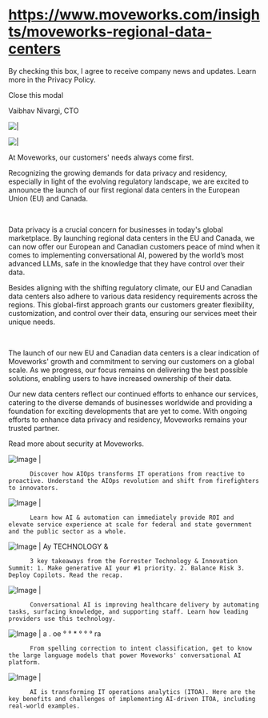 # https://www.moveworks.com/insights/moveworks-regional-data-centers

By checking this box, I agree to receive company news and updates. Learn more in the Privacy Policy.







  Close this modal
  



Vaibhav Nivargi, CTO


![ | ](https://www.moveworks.com/hubfs/76-mw-blog-data-center-canda-2.png)

![ | ](https://www.moveworks.com/hubfs/76-mw-blog-data-center-canda-2.png)

At Moveworks, our customers' needs always come first. 

Recognizing the growing demands for data privacy and residency, especially in light of the evolving regulatory landscape, we are excited to announce the launch of our first regional data centers in the European Union (EU) and Canada.

 

Data privacy is a crucial concern for businesses in today's global marketplace. By launching regional data centers in the EU and Canada, we can now offer our European and Canadian customers peace of mind when it comes to implementing conversational AI, powered by the world’s most advanced LLMs, safe in the knowledge that they have control over their data.

Besides aligning with the shifting regulatory climate, our EU and Canadian data centers also adhere to various data residency requirements across the regions. This global-first approach grants our customers greater flexibility, customization, and control over their data, ensuring our services meet their unique needs.

 

The launch of our new EU and Canadian data centers is a clear indication of Moveworks' growth and commitment to serving our customers on a global scale. As we progress, our focus remains on delivering the best possible solutions, enabling users to have increased ownership of their data.

Our new data centers reflect our continued efforts to enhance our services, catering to the diverse demands of businesses worldwide and providing a foundation for exciting developments that are yet to come. With ongoing efforts to enhance data privacy and residency, Moveworks remains your trusted partner.

Read more about security at Moveworks.

![Image | ](https://www.moveworks.com/hs-fs/hubfs/AIOps-featured-image.png)


          Discover how AIOps transforms IT operations from reactive to proactive. Understand the AIOps revolution and shift from firefighters to innovators.
        

![Image | ](https://www.moveworks.com/hs-fs/hubfs/Public-Sector-Convo-AI.png)


          Learn how AI & automation can immediately provide ROI and elevate service experience at scale for federal and state government and the public sector as a whole.
        

![Image | Ay TECHNOLOGY &](https://www.moveworks.com/hs-fs/hubfs/Forrester%20T%26I%20%281%29.png)


          3 key takeaways from the Forrester Technology & Innovation Summit: 1. Make generative AI your #1 priority. 2. Balance Risk 3. Deploy Copilots. Read the recap.
        

![Image | ](https://www.moveworks.com/hs-fs/hubfs/healthcare-test.png)


          Conversational AI is improving healthcare delivery by automating tasks, surfacing knowledge, and supporting staff. Learn how leading providers use this technology.
        

![Image | a . oe ° ° * ° ° ° ra](https://www.moveworks.com/hs-fs/hubfs/Moveworks_LLM_Feature.png)


          From spelling correction to intent classification, get to know the large language models that power Moveworks' conversational AI platform.
        

![Image | ](https://www.moveworks.com/hs-fs/hubfs/ITOA_feature.png)


          AI is transforming IT operations analytics (ITOA). Here are the key benefits and challenges of implementing AI-driven ITOA, including real-world examples.
        

